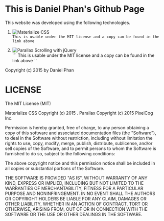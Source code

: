 # This is Daniel Phan's Github Page

This website was developed using the following technologies.

1. ![Materialize CSS](http://materializecss.com/)  
  ``` This is usable under the MIT license and a copy can be found in the link above ```

2. ![Parallax Scrolling with jQuery](http://pixelcog.github.io/parallax.js/)  
  ``` This is usable under the MIT license and a copy can be found in the link above ``

Copyright (c) 2015 by Daniel Phan

LICENSE 
=======

The MIT License (MIT)

Materialize CSS Copyright (c) 2015 .
Parallax Copyright (c) 2015 PixelCog Inc.

Permission is hereby granted, free of charge, to any person obtaining a copy
of this software and associated documentation files (the "Software"), to deal
in the Software without restriction, including without limitation the rights
to use, copy, modify, merge, publish, distribute, sublicense, and/or sell
copies of the Software, and to permit persons to whom the Software is
furnished to do so, subject to the following conditions:

The above copyright notice and this permission notice shall be included in all
copies or substantial portions of the Software.

THE SOFTWARE IS PROVIDED "AS IS", WITHOUT WARRANTY OF ANY KIND, EXPRESS OR
IMPLIED, INCLUDING BUT NOT LIMITED TO THE WARRANTIES OF MERCHANTABILITY,
FITNESS FOR A PARTICULAR PURPOSE AND NONINFRINGEMENT. IN NO EVENT SHALL THE
AUTHORS OR COPYRIGHT HOLDERS BE LIABLE FOR ANY CLAIM, DAMAGES OR OTHER
LIABILITY, WHETHER IN AN ACTION OF CONTRACT, TORT OR OTHERWISE, ARISING FROM,
OUT OF OR IN CONNECTION WITH THE SOFTWARE OR THE USE OR OTHER DEALINGS IN THE
SOFTWARE.